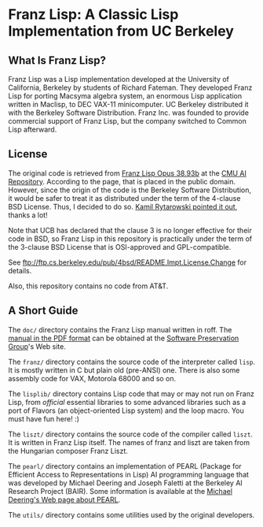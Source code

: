 # Franz Lisp: A Classic Lisp Implementation from UC Berkeley

## What Is Franz Lisp?

Franz Lisp was a Lisp implementation developed at the University of California,
Berkeley by students of Richard Fateman. They developed Franz Lisp for porting
Macsyma algebra system, an enormous Lisp application written in Maclisp, to DEC
VAX-11 minicomputer. UC Berkeley distributed it with the Berkeley Software
Distribution. Franz Inc. was founded to provide commercial support of Franz
Lisp, but the company switched to Common Lisp afterward.

## License

The original code is retrieved from [Franz Lisp Opus 38.93b][op38.93b] at the
[CMU AI Repository][ai]. According to the page, that is placed in the public
domain. However, since the origin of the code is the Berkeley Software
Distribution, it would be safer to treat it as distributed under the term of
the 4-clause BSD License. Thus, I decided to do so. [Kamil Rytarowski pointed
it out](https://github.com/omasanori/franz-lisp/issues/1#issuecomment-302843065),
thanks a lot!

Note that UCB has declared that the clause 3 is no longer effective for their
code in BSD, so Franz Lisp in this repository is practically under the term of
the 3-clause BSD License that is OSI-approved and GPL-compatible.

See ftp://ftp.cs.berkeley.edu/pub/4bsd/README.Impt.License.Change for details.

Also, this repository contains no code from AT&T.

## A Short Guide

The `doc/` directory contains the Franz Lisp manual written in roff. The
[manual in the PDF format][manual] can be obtained at the [Software
Preservation Group][spg]'s Web site.

The `franz/` directory contains the source code of the interpreter called
`lisp`. It is mostly written in C but plain old (pre-ANSI) one. There is also
some assembly code for VAX, Motorola 68000 and so on.

The `lisplib/` directory contains Lisp code that may or may not run on Franz
Lisp, from *official* essential libraries to some advanced libraries such as a
port of Flavors (an object-oriented Lisp system) and the loop macro. You must
have fun here! :)

The `liszt/` directory contains the source code of the compiler called `liszt`.
It is written in Franz Lisp itself. The names of franz and liszt are taken from
the Hungarian composer Franz Liszt.

The `pearl/` directory contains an implementation of PEARL (Package for
Efficient Access to Representations in Lisp) AI programming language that was
developed by Michael Deering and Joseph Faletti at the Berkeley AI Research
Project (BAIR). Some information is available at the [Michael Deering's Web
page about PEARL][pearl].

The `utils/` directory contains some utilities used by the original developers.

[ai]: http://www.cs.cmu.edu/afs/cs.cmu.edu/project/ai-repository/ai/0.html
[manual]: http://www.softwarepreservation.org/projects/LISP/franz/Franz_Lisp_July_1983.pdf
[op38.93b]: http://www.cs.cmu.edu/afs/cs/project/ai-repository/ai/lang/others/franzlsp/op38_93b/0.html
[pearl]: http://michaelfrankdeering.com/Projects/AI/PEARL/PEARL.html
[spg]: http://www.softwarepreservation.org/

